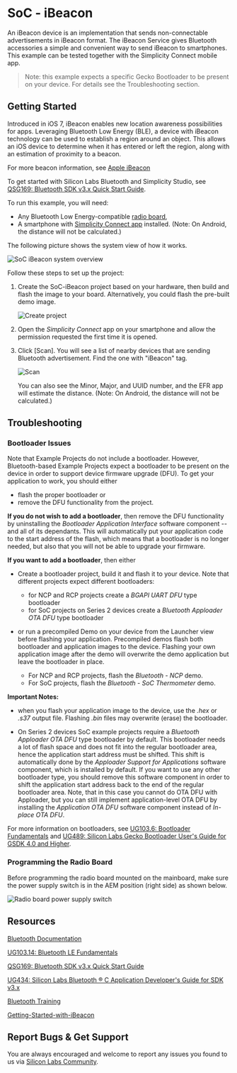 # SoC - iBeacon

An iBeacon device is an implementation that sends non-connectable advertisements in iBeacon format. The iBeacon Service gives Bluetooth accessories a simple and convenient way to send iBeacon to smartphones. This example can be tested together with the Simplicity Connect mobile app.

> Note: this example expects a specific Gecko Bootloader to be present on your device. For details see the Troubleshooting section.

## Getting Started

Introduced in iOS 7, iBeacon enables new location awareness possibilities for apps. Leveraging Bluetooth Low Energy (BLE), a device with iBeacon technology can be used to establish a region around an object. This allows an iOS device to determine when it has entered or left the region, along with an estimation of proximity to a beacon.

For more beacon information, see [Apple iBeacon](https://developer.apple.com/ibeacon/)

To get started with Silicon Labs Bluetooth and Simplicity Studio, see [QSG169: Bluetooth SDK v3.x Quick Start Guide](https://www.silabs.com/documents/public/quick-start-guides/qsg169-bluetooth-sdk-v3x-quick-start-guide.pdf).

To run this example, you will need:

- Any Bluetooth Low Energy-compatible [radio board](https://www.silabs.com/wireless/bluetooth),
- A smartphone with [Simplicity Connect app](https://www.silabs.com/developer-tools/simplicity-connect-mobile-app) installed. (Note: On Android, the distance will not be calculated.)

The following picture shows the system view of how it works.

![SoC iBeacon system overview](image/readme_img1.png)

Follow these steps to set up the project:

1. Create the SoC-iBeacon project based on your hardware, then build and flash the image to your board. Alternatively, you could flash the pre-built demo image.

   ![Create project](image/readme_img2.png)

2. Open the *Simplicity Connect* app on your smartphone and allow the permission requested the first time it is opened.

3. Click [Scan]. You will see a list of nearby devices that are sending Bluetooth advertisement. Find the one with "iBeacon" tag.

   ![Scan](image/readme_img3.png)

   You can also see the Minor, Major, and UUID number, and the EFR app will estimate the distance. (Note: On Android, the distance will not be calculated.)

## Troubleshooting

### Bootloader Issues

Note that Example Projects do not include a bootloader. However, Bluetooth-based Example Projects expect a bootloader to be present on the device in order to support device firmware upgrade (DFU). To get your application to work, you should either 
- flash the proper bootloader or
- remove the DFU functionality from the project.

**If you do not wish to add a bootloader**, then remove the DFU functionality by uninstalling the *Bootloader Application Interface* software component -- and all of its dependants. This will automatically put your application code to the start address of the flash, which means that a bootloader is no longer needed, but also that you will not be able to upgrade your firmware.

**If you want to add a bootloader**, then either 
- Create a bootloader project, build it and flash it to your device. Note that different projects expect different bootloaders:
  - for NCP and RCP projects create a *BGAPI UART DFU* type bootloader
  - for SoC projects on Series 2 devices create a *Bluetooth Apploader OTA DFU* type bootloader

- or run a precompiled Demo on your device from the Launcher view before flashing your application. Precompiled demos flash both bootloader and application images to the device. Flashing your own application image after the demo will overwrite the demo application but leave the bootloader in place. 
  - For NCP and RCP projects, flash the *Bluetooth - NCP* demo.
  - For SoC projects, flash the *Bluetooth - SoC Thermometer* demo.

**Important Notes:** 
- when you flash your application image to the device, use the *.hex* or *.s37* output file. Flashing *.bin* files may overwrite (erase) the bootloader.

- On Series 2 devices SoC example projects require a *Bluetooth Apploader OTA DFU* type bootloader by default. This bootloader needs a lot of flash space and does not fit into the regular bootloader area, hence the application start address must be shifted. This shift is automatically done by the *Apploader Support for Applications* software component, which is installed by default. If you want to use any other bootloader type, you should remove this software component in order to shift the application start address back to the end of the regular bootloader area. Note, that in this case you cannot do OTA DFU with Apploader, but you can still implement application-level OTA DFU by installing the *Application OTA DFU* software component instead of *In-place OTA DFU*.

For more information on bootloaders, see [UG103.6: Bootloader Fundamentals](https://www.silabs.com/documents/public/user-guides/ug103-06-fundamentals-bootloading.pdf) and [UG489: Silicon Labs Gecko Bootloader User's Guide for GSDK 4.0 and Higher](https://cn.silabs.com/documents/public/user-guides/ug489-gecko-bootloader-user-guide-gsdk-4.pdf).


### Programming the Radio Board

Before programming the radio board mounted on the mainboard, make sure the power supply switch is in the AEM position (right side) as shown below.

![Radio board power supply switch](image/readme_img0.png)


## Resources

[Bluetooth Documentation](https://docs.silabs.com/bluetooth/latest/)

[UG103.14: Bluetooth LE Fundamentals](https://www.silabs.com/documents/public/user-guides/ug103-14-fundamentals-ble.pdf)

[QSG169: Bluetooth SDK v3.x Quick Start Guide](https://www.silabs.com/documents/public/quick-start-guides/qsg169-bluetooth-sdk-v3x-quick-start-guide.pdf)

[UG434: Silicon Labs Bluetooth ® C Application Developer's Guide for SDK v3.x](https://www.silabs.com/documents/public/user-guides/ug434-bluetooth-c-soc-dev-guide-sdk-v3x.pdf)

[Bluetooth Training](https://www.silabs.com/support/training/bluetooth)

[Getting-Started-with-iBeacon](https://developer.apple.com/ibeacon/Getting-Started-with-iBeacon.pdf)

## Report Bugs & Get Support

You are always encouraged and welcome to report any issues you found to us via [Silicon Labs Community](https://www.silabs.com/community).
